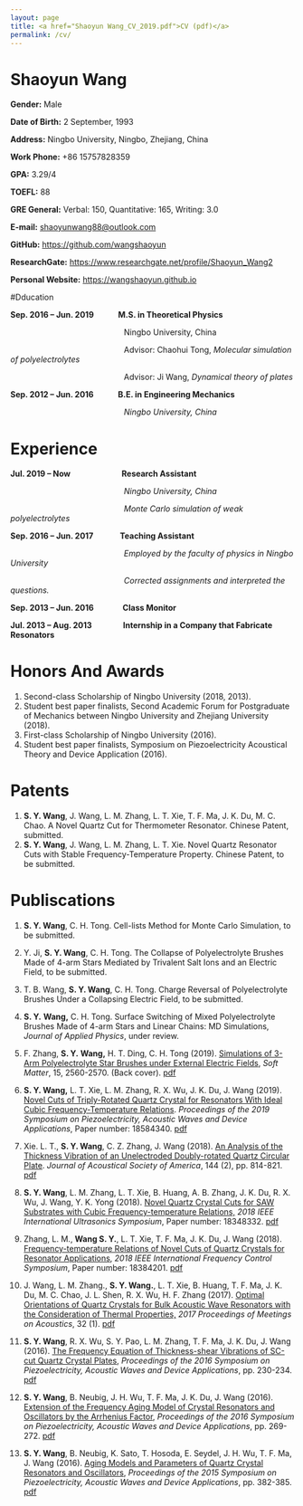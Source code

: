 ```yaml
---
layout: page
title: <a href="Shaoyun Wang_CV_2019.pdf">CV (pdf)</a>
permalink: /cv/
---
```


# Shaoyun Wang

**Gender:** Male

**Date of Birth:** 2 September, 1993

**Address:** Ningbo University, Ningbo, Zhejiang, China

**Work Phone:** +86 15757828359

**GPA:**  3.29/4

**TOEFL:** 88

**GRE General:** Verbal: 150, Quantitative: 165, Writing: 3.0

**E-mail:** [shaoyunwang88@outlook.com](mailto:shaoyunwang88@outlook.com)   

**GitHub:** <a href="https://github.com/wangshaoyun">https://github.com/wangshaoyun</a>

**ResearchGate:** <a href="https://www.researchgate.net/profile/Shaoyun_Wang2">https://www.researchgate.net/profile/Shaoyun_Wang2</a>

**Personal Website:** <a href="https://wangshaoyun.github.io">https://wangshaoyun.github.io</a>

#Dducation

**Sep. 2016 – Jun. 2019 &nbsp; &nbsp; &nbsp; &nbsp; &nbsp; &nbsp; M.S. in Theoretical Physics**

 &nbsp; &nbsp; &nbsp; &nbsp; &nbsp; &nbsp; &nbsp; &nbsp; &nbsp; &nbsp; &nbsp; &nbsp; &nbsp; &nbsp; &nbsp; &nbsp; &nbsp; &nbsp; &nbsp; &nbsp; &nbsp; &nbsp; &nbsp; &nbsp; &nbsp;&nbsp; Ningbo University, China

 &nbsp; &nbsp; &nbsp; &nbsp; &nbsp; &nbsp; &nbsp; &nbsp; &nbsp; &nbsp; &nbsp; &nbsp; &nbsp; &nbsp; &nbsp; &nbsp; &nbsp; &nbsp; &nbsp; &nbsp; &nbsp; &nbsp; &nbsp; &nbsp; &nbsp;&nbsp; Advisor: Chaohui Tong, *Molecular simulation of polyelectrolytes* 

 &nbsp; &nbsp; &nbsp; &nbsp; &nbsp; &nbsp; &nbsp; &nbsp; &nbsp; &nbsp; &nbsp; &nbsp; &nbsp; &nbsp; &nbsp; &nbsp; &nbsp; &nbsp; &nbsp; &nbsp; &nbsp; &nbsp; &nbsp; &nbsp; &nbsp;&nbsp; Advisor: Ji Wang, *Dynamical theory of plates* 

**Sep. 2012 – Jun. 2016  &nbsp; &nbsp; &nbsp; &nbsp; &nbsp; &nbsp; B.E. in Engineering Mechanics**

 &nbsp; &nbsp; &nbsp; &nbsp; &nbsp; &nbsp; &nbsp; &nbsp; &nbsp; &nbsp; &nbsp; &nbsp; &nbsp; &nbsp; &nbsp; &nbsp; &nbsp; &nbsp; &nbsp; &nbsp; &nbsp; &nbsp; &nbsp; &nbsp; &nbsp;&nbsp; *Ningbo University, China*

# Experience

**Jul.  2019 – Now** &nbsp; &nbsp; &nbsp; &nbsp; &nbsp; &nbsp; &nbsp; &nbsp; &nbsp; &nbsp; &nbsp; **Research Assistant**

 &nbsp; &nbsp; &nbsp; &nbsp; &nbsp; &nbsp; &nbsp; &nbsp; &nbsp; &nbsp; &nbsp; &nbsp; &nbsp; &nbsp; &nbsp; &nbsp; &nbsp; &nbsp; &nbsp; &nbsp; &nbsp; &nbsp; &nbsp; &nbsp; &nbsp;&nbsp; *Ningbo University, China*

 &nbsp; &nbsp; &nbsp; &nbsp; &nbsp; &nbsp; &nbsp; &nbsp; &nbsp; &nbsp; &nbsp; &nbsp; &nbsp; &nbsp; &nbsp; &nbsp; &nbsp; &nbsp; &nbsp; &nbsp; &nbsp; &nbsp; &nbsp; &nbsp; &nbsp;&nbsp; *Monte Carlo simulation of weak polyelectrolytes*

**Sep. 2016 – Jun. 2017** &nbsp; &nbsp; &nbsp; &nbsp; &nbsp;&nbsp; **Teaching Assistant**

 &nbsp; &nbsp; &nbsp; &nbsp; &nbsp; &nbsp; &nbsp; &nbsp; &nbsp; &nbsp; &nbsp; &nbsp; &nbsp; &nbsp; &nbsp; &nbsp; &nbsp; &nbsp; &nbsp; &nbsp; &nbsp; &nbsp; &nbsp; &nbsp; &nbsp;&nbsp; *Employed by the faculty of physics in Ningbo University*

 &nbsp; &nbsp; &nbsp; &nbsp; &nbsp; &nbsp; &nbsp; &nbsp; &nbsp; &nbsp; &nbsp; &nbsp; &nbsp; &nbsp; &nbsp; &nbsp; &nbsp; &nbsp; &nbsp; &nbsp; &nbsp; &nbsp; &nbsp; &nbsp; &nbsp;&nbsp; *Corrected assignments and interpreted the questions.* 

**Sep. 2013 – Jun.  2016**  &nbsp; &nbsp; &nbsp; &nbsp; &nbsp; &nbsp; **Class Monitor**

**Jul.  2013 – Aug. 2013**  &nbsp; &nbsp; &nbsp; &nbsp; &nbsp; &nbsp; &nbsp;**Internship in a Company that Fabricate Resonators** 

# Honors And Awards
1.  Second-class Scholarship of Ningbo University (2018, 2013).
2.  Student best paper finalists, Second Academic Forum for Postgraduate of Mechanics between Ningbo University and Zhejiang University (2018).
3.  First-class Scholarship of Ningbo University (2016).
4.  Student best paper finalists, Symposium on  Piezoelectricity Acoustical Theory and Device Application (2016). 

# Patents
1.  **S. Y. Wang**, J. Wang, L. M. Zhang, L. T. Xie, T. F. Ma, J. K. Du, M. C. Chao.  A Novel Quartz Cut for Thermometer Resonator. Chinese Patent, submitted. 
2.  **S. Y. Wang**, J. Wang, L. M. Zhang, L. T. Xie. Novel Quartz Resonator Cuts with Stable Frequency-Temperature Property. Chinese Patent, to be submitted. 

# Publiscations

1. **S. Y. Wang**, C. H. Tong. Cell-lists     Method for Monte Carlo Simulation, to be submitted.

2. Y. Ji, **S. Y. Wang**, C. H. Tong. The Collapse of     Polyelectrolyte Brushes Made of 4-arm Stars Mediated by Trivalent Salt     Ions and an Electric Field, to be submitted. 

3. T. B. Wang, **S. Y.     Wang**, C. H. Tong. Charge Reversal of Polyelectrolyte Brushes Under     a Collapsing Electric Field, to be submitted.

4. **S. Y.** **Wang,**     C. H. Tong. Surface Switching of Mixed Polyelectrolyte Brushes Made     of 4-arm Stars and Linear Chains: MD Simulations, *Journal of Applied     Physics*, under review.

5. F. Zhang, **S. Y.** **Wang,** H. T. Ding, C. H. Tong (2019). [Simulations of 3-Arm Polyelectrolyte Star Brushes      under External Electric Fields](https://pubs.rsc.org/en/content/articlelanding/2019/sm/c8sm02131g#!divAbstract), *Soft Matter*, 15, 2560-2570. (Back cover). <a href="/Publications/2019Soft_Matter.pdf">pdf</a>

6. **S. Y. Wang,** L. T. Xie, L. M. Zhang,     R. X. Wu, J. K. Du, J. Wang (2019). [Novel Cuts of Triply-Rotated Quartz Crystal for Resonators With      Ideal Cubic Frequency-Temperature Relations](https://ieeexplore.ieee.org/document/8681866). *Proceedings     of the 2019 Symposium on Piezoelectricity, Acoustic Waves and Device     Applications*, Paper     number: 18584340. <a href="/Publications/2019SPWADA.pdf">pdf</a>

7. Xie. L. T., **S. Y.     Wang**, C. Z. Zhang, J. Wang (2018). [An Analysis of the Thickness Vibration of an      Unelectroded Doubly-rotated Quartz Circular Plate](https://asa.scitation.org/doi/10.1121/1.5050609?af=R). *Journal of Acoustical Society of     America*, 144 (2), pp. 814-821. <a href="/Publications/2018JASA.pdf">pdf</a>

8.  **S. Y. Wang**, L. M. Zhang, L. T.     Xie, B. Huang, A. B. Zhang, J. K. Du, R. X. Wu, J. Wang, Y. K. Yong (2018). [Novel Quartz Crystal Cuts for SAW Substrates with      Cubic Frequency-temperature Relations,](https://ieeexplore.ieee.org/document/8579853) *2018 IEEE International Ultrasonics     Symposium*, Paper number: 18348332. <a href="/Publications/2018IUS.pdf">pdf</a>

9.  Zhang, L. M., **Wang     S. Y.**, L. T. Xie, T. F. Ma, J. K. Du, J. Wang (2018). [Frequency-temperature Relations of Novel Cuts of      Quartz Crystals for Resonator Applications](https://ieeexplore.ieee.org/document/8597466), *2018 IEEE International Frequency     Control Symposium*, Paper number: 18384201. <a href="/Publications/2018IFCS.pdf">pdf</a>

10. J. Wang, L. M. Zhang.,     **S. Y. Wang.**, L. T. Xie, B. Huang, T. F. Ma, J. K. Du, M. C. Chao,     J. L. Shen, R. X. Wu, H. F. Zhang (2017). [Optimal Orientations of Quartz Crystals for Bulk      Acoustic Wave Resonators with the Consideration of Thermal Properties,](https://asa.scitation.org/doi/10.1121/2.0000724) *2017 Proceedings of Meetings on Acoustics*, 32 (1). <a href="/Publications/2017ICU.pdf">pdf</a>

11. **S. Y. Wang**, R. X. Wu, S. Y.     Pao, L. M. Zhang, T. F. Ma, J. K. Du, J. Wang (2016). [The Frequency Equation of Thickness-shear      Vibrations of SC-cut Quartz Crystal Plates](https://ieeexplore.ieee.org/document/7829994), *Proceedings of the 2016 Symposium     on Piezoelectricity, Acoustic Waves and Device Applications*, pp. 230-234. <a href="/Publications/2016SPAWADA1.pdf">pdf</a>

12. **S. Y. Wang**, B. Neubig, J.     H. Wu, T. F. Ma, J. K. Du, J. Wang (2016). [Extension of the Frequency Aging Model of Crystal      Resonators and Oscillators by the Arrhenius Factor](https://ieeexplore.ieee.org/document/7830003), *Proceedings of the 2016     Symposium on Piezoelectricity, Acoustic Waves and Device Applications*,     pp. 269-272. <a href="/Publications/2016SPAWADA.pdf">pdf</a>

13. **S. Y. Wang**, B. Neubig, K. Sato,     T. Hosoda, E. Seydel, J. H. Wu, T. F. Ma, J. Wang (2016). [Aging Models and Parameters of Quartz Crystal      Resonators and Oscillators](https://ieeexplore.ieee.org/document/7364512/), *Proceedings of the 2015 Symposium on     Piezoelectricity, Acoustic Waves and Device Applications*, pp. 382-385. <a href="/Publications/2015SPAWADA.pdf">pdf</a>
